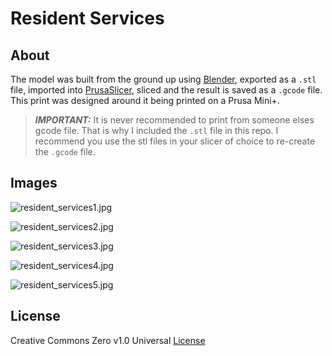 # Resident Services

## About

The model was built from the ground up using [Blender](https://www.blender.org/), exported as a `.stl` file, imported into [PrusaSlicer](https://www.prusa3d.com/page/prusaslicer_424/), sliced and the result is saved as a `.gcode` file. This print was designed around it being printed on a Prusa Mini+.

> **_IMPORTANT:_** It is never recommended to print from someone elses gcode file. That is why I included the `.stl` file in this repo. I recommend you use the stl files in your slicer of choice to re-create the `.gcode` file.

## Images

![resident_services1.jpg](images/resident_services1.jpg)

![resident_services2.jpg](images/resident_services2.jpg)

![resident_services3.jpg](images/resident_services3.jpg)

![resident_services4.jpg](images/resident_services4.jpg)

![resident_services5.jpg](images/resident_services5.jpg)

## License

Creative Commons Zero v1.0 Universal [License](LICENSE)